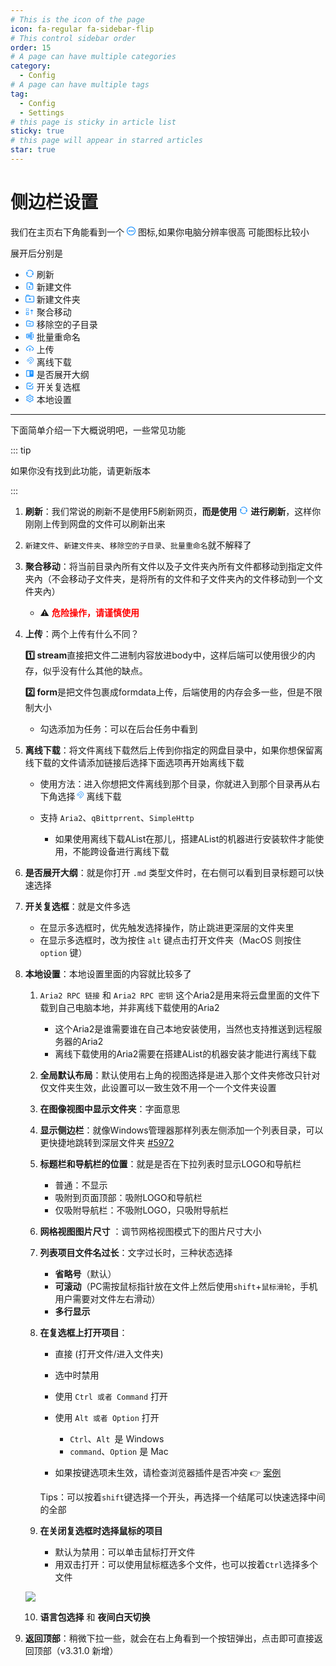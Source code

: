 ```yaml
---
# This is the icon of the page
icon: fa-regular fa-sidebar-flip
# This control sidebar order
order: 15
# A page can have multiple categories
category:
  - Config
# A page can have multiple tags
tag:
  - Config
  - Settings
# this page is sticky in article list
sticky: true
# this page will appear in starred articles
star: true
---
```


# 侧边栏设置

我们在主页右下角能看到一个 <span style="color: rgb(24, 144, 255);"><svg fill="none" stroke-width="0" xmlns="http://www.w3.org/2000/svg" viewBox="0 0 24 24" class="toolbar-toggle hope-icon hope-c-XNyZK hope-c-PJLV hope-c-PJLV-ifkxHPo-css" height="1em" width="1em" style="overflow: visible;"><path fill="currentColor" d="M7 14a2 2 0 100-4 2 2 0 000 4zM14 12a2 2 0 11-4 0 2 2 0 014 0zM17 14a2 2 0 100-4 2 2 0 000 4z"></path><path fill="currentColor" fill-rule="evenodd" d="M24 12c0 6.627-5.373 12-12 12S0 18.627 0 12 5.373 0 12 0s12 5.373 12 12zm-2 0c0 5.523-4.477 10-10 10S2 17.523 2 12 6.477 2 12 2s10 4.477 10 10z" clip-rule="evenodd"></path></svg></span> 图标,如果你电脑分辨率很高 可能图标比较小

展开后分别是

- <span style="color: rgb(24, 144, 255);"><svg fill="currentColor" stroke-width="0" xmlns="http://www.w3.org/2000/svg" viewBox="0 0 24 24" class="hope-icon hope-c-XNyZK hope-c-PJLV hope-c-PJLV-ifkxHPo-css" tips="refresh" height="1em" width="1em" style="overflow: visible;"><path fill="none" d="M0 0h24v24H0z"></path><path d="M5.463 4.433A9.961 9.961 0 0112 2c5.523 0 10 4.477 10 10 0 2.136-.67 4.116-1.81 5.74L17 12h3A8 8 0 006.46 6.228l-.997-1.795zm13.074 15.134A9.961 9.961 0 0112 22C6.477 22 2 17.523 2 12c0-2.136.67-4.116 1.81-5.74L7 12H4a8 8 0 0013.54 5.772l.997 1.795z"></path></svg></span> 刷新 
- <span style="color: rgb(24, 144, 255);"><svg fill="none" stroke-width="0" xmlns="http://www.w3.org/2000/svg" viewBox="0 0 24 24" class="hope-icon hope-c-XNyZK hope-c-PJLV hope-c-PJLV-ifkxHPo-css" tips="new_file" height="1em" width="1em" style="overflow: visible;"><path fill="currentColor" d="M10 18v-2H8v-2h2v-2h2v2h2v2h-2v2h-2z"></path><path fill="currentColor" fill-rule="evenodd" d="M6 2a3 3 0 00-3 3v14a3 3 0 003 3h12a3 3 0 003-3V9a7 7 0 00-7-7H6zm0 2h7v5h6v10a1 1 0 01-1 1H6a1 1 0 01-1-1V5a1 1 0 011-1zm9 .1A5.009 5.009 0 0118.584 7H15V4.1z" clip-rule="evenodd"></path></svg></span> 新建文件
- <span style="color: rgb(24, 144, 255);"><svg fill="none" stroke-width="0" xmlns="http://www.w3.org/2000/svg" viewBox="0 0 24 24" class="hope-icon hope-c-XNyZK hope-c-PJLV hope-c-PJLV-ifFHZGi-css" tips="mkdir" height="1em" width="1em" style="overflow: visible;"><path fill="currentColor" d="M11 14.5v2h2v-2h2v-2h-2v-2h-2v2H9v2h2z"></path><path fill="currentColor" fill-rule="evenodd" d="M4 1.5a2 2 0 00-2 2v1c0 .057.002.113.007.168A3.001 3.001 0 000 7.5v12a3 3 0 003 3h18a3 3 0 003-3v-12a3 3 0 00-3-3h-9.126A4.002 4.002 0 008 1.5H4zm5.732 3A2 2 0 008 3.5H4v1h5.732zM3 6.5a1 1 0 00-1 1v12a1 1 0 001 1h18a1 1 0 001-1v-12a1 1 0 00-1-1H3z" clip-rule="evenodd"></path></svg></span> 新建文件夹
- <span style="color: rgb(24, 144, 255);"><svg fill="currentColor" stroke-width="0" xmlns="http://www.w3.org/2000/svg" viewBox="0 0 16 16" class="hope-icon hope-c-XNyZK hope-c-PJLV hope-c-PJLV-ifkxHPo-css" tips="recursive_move" height="1em" width="1em" style="overflow: visible;"><path fill="currentColor" d="M11 8v6h1V8h2.5l-3-3-3 3zM1 3h1.5v1H1V3zM3 3h1.5v1H3V3zM5 3h1v1.5H5V3zM1 6.5h1V8H1V6.5zM2.5 7H4v1H2.5V7zM4.5 7H6v1H4.5V7zM1 4.5h1V6H1V4.5zM5 5h1v1.5H5V5zM5 11v3H2v-3h3zm1-1H1v5h5v-5z"></path></svg></span> 聚合移动
- <span style="color: rgb(24, 144, 255);"><svg fill="none" stroke-width="0" xmlns="http://www.w3.org/2000/svg" stroke="currentColor" viewBox="0 0 24 24" class="hope-icon hope-c-XNyZK hope-c-PJLV hope-c-PJLV-ifkxHPo-css" tips="remove_empty_directory" height="1em" width="1em" style="overflow: visible;"><path stroke-linecap="round" stroke-linejoin="round" stroke-width="2" d="M9 13h6M3 17V7a2 2 0 012-2h6l2 2h6a2 2 0 012 2v8a2 2 0 01-2 2H5a2 2 0 01-2-2z"></path></svg></span> 移除空的子目录
- <span style="color: rgb(24, 144, 255);"><svg fill="currentColor" stroke-width="0" xmlns="http://www.w3.org/2000/svg" viewBox="0 0 24 24" class="hope-icon hope-c-XNyZK hope-c-PJLV hope-c-PJLV-ifkxHPo-css" tips="batch_rename" height="1em" width="1em" style="overflow: visible;"><path d="M20.005 5.995h-1v2h1v8h-1v2h1c1.103 0 2-.897 2-2v-8c0-1.102-.898-2-2-2zm-14 4H15v4H6.005z"></path><path d="M17.005 17.995V4H20V2h-8v2h3.005v1.995h-11c-1.103 0-2 .897-2 2v8c0 1.103.897 2 2 2h11V20H12v2h8v-2h-2.995v-2.005zm-13-2v-8h11v8h-11z"></path></svg></span> 批量重命名
- <span style="color: rgb(24, 144, 255);"><svg fill="currentColor" stroke-width="0" xmlns="http://www.w3.org/2000/svg" viewBox="0 0 1024 1024" class="hope-icon hope-c-XNyZK hope-c-PJLV hope-c-PJLV-ifkxHPo-css" tips="upload" height="1em" width="1em" style="overflow: visible;"><path d="M518.3 459a8 8 0 00-12.6 0l-112 141.7a7.98 7.98 0 006.3 12.9h73.9V856c0 4.4 3.6 8 8 8h60c4.4 0 8-3.6 8-8V613.7H624c6.7 0 10.4-7.7 6.3-12.9L518.3 459z"></path><path d="M811.4 366.7C765.6 245.9 648.9 160 512.2 160S258.8 245.8 213 366.6C127.3 389.1 64 467.2 64 560c0 110.5 89.5 200 199.9 200H304c4.4 0 8-3.6 8-8v-60c0-4.4-3.6-8-8-8h-40.1c-33.7 0-65.4-13.4-89-37.7-23.5-24.2-36-56.8-34.9-90.6.9-26.4 9.9-51.2 26.2-72.1 16.7-21.3 40.1-36.8 66.1-43.7l37.9-9.9 13.9-36.6c8.6-22.8 20.6-44.1 35.7-63.4a245.6 245.6 0 0152.4-49.9c41.1-28.9 89.5-44.2 140-44.2s98.9 15.3 140 44.2c19.9 14 37.5 30.8 52.4 49.9 15.1 19.3 27.1 40.7 35.7 63.4l13.8 36.5 37.8 10C846.1 454.5 884 503.8 884 560c0 33.1-12.9 64.3-36.3 87.7a123.07 123.07 0 01-87.6 36.3H720c-4.4 0-8 3.6-8 8v60c0 4.4 3.6 8 8 8h40.1C870.5 760 960 670.5 960 560c0-92.7-63.1-170.7-148.6-193.3z"></path></svg></span> 上传
- <span style="color: rgb(24, 144, 255);"><svg fill="currentColor" stroke-width="0" xmlns="http://www.w3.org/2000/svg" viewBox="0 0 512 512" class="hope-icon hope-c-XNyZK hope-c-PJLV hope-c-PJLV-iipViGO-css" tips="offline_download" height="1em" width="1em" style="overflow: visible;"><path fill="none" stroke="currentColor" stroke-miterlimit="10" stroke-width="32" d="M421.83 293.82A144 144 0 00218.18 90.17M353.94 225.94a48 48 0 00-67.88-67.88"></path><path stroke-linecap="round" stroke-miterlimit="10" stroke-width="32" d="M192 464v-48M90.18 421.82l33.94-33.94M48 320h48"></path><path fill="none" stroke="currentColor" stroke-linejoin="round" stroke-width="32" d="M286.06 158.06L172.92 271.19a32 32 0 01-45.25 0L105 248.57a32 32 0 010-45.26L218.18 90.17M421.83 293.82L308.69 407a32 32 0 01-45.26 0l-22.62-22.63a32 32 0 010-45.26l113.13-113.17M139.6 169.98l67.88 67.89M275.36 305.75l67.89 67.88"></path></svg></span> 离线下载
- <span style="color: rgb(24, 144, 255);"><svg fill="currentColor" stroke-width="0" xmlns="http://www.w3.org/2000/svg" viewBox="0 0 24 24" class="hope-icon hope-c-XNyZK hope-c-PJLV hope-c-PJLV-ifkxHPo-css" tips="toggle_markdown_toc" height="1em" width="1em" style="overflow: visible;"><path d="M20 3H4c-1.103 0-2 .897-2 2v14c0 1.103.897 2 2 2h16c1.103 0 2-.897 2-2V5c0-1.103-.897-2-2-2zm-1 4v2h-5V7h5zm-5 4h5v2h-5v-2zM4 19V5h7v14H4z"></path></svg></span> 是否展开大纲
- <span style="color: rgb(24, 144, 255);"><svg fill="none" stroke-width="2" xmlns="http://www.w3.org/2000/svg" stroke="currentColor" stroke-linecap="round" stroke-linejoin="round" viewBox="0 0 24 24" class="hope-icon hope-c-XNyZK hope-c-PJLV hope-c-PJLV-ifkxHPo-css" tips="toggle_checkbox" height="1em" width="1em" style="overflow: visible;"><path stroke="none" d="M0 0h24v24H0z"></path><path d="M9 11l3 3 8-8"></path><path d="M20 12v6a2 2 0 01-2 2H6a2 2 0 01-2-2V6a2 2 0 012-2h9"></path></svg></span> 开关复选框
- <span style="color: rgb(24, 144, 255);"><svg fill="currentColor" stroke-width="0" xmlns="http://www.w3.org/2000/svg" viewBox="0 0 1024 1024" class="hope-icon hope-c-XNyZK hope-c-PJLV hope-c-PJLV-ifkxHPo-css" tips="local_settings" height="1em" width="1em" style="overflow: visible;"><path d="M924.8 625.7l-65.5-56c3.1-19 4.7-38.4 4.7-57.8s-1.6-38.8-4.7-57.8l65.5-56a32.03 32.03 0 009.3-35.2l-.9-2.6a443.74 443.74 0 00-79.7-137.9l-1.8-2.1a32.12 32.12 0 00-35.1-9.5l-81.3 28.9c-30-24.6-63.5-44-99.7-57.6l-15.7-85a32.05 32.05 0 00-25.8-25.7l-2.7-.5c-52.1-9.4-106.9-9.4-159 0l-2.7.5a32.05 32.05 0 00-25.8 25.7l-15.8 85.4a351.86 351.86 0 00-99 57.4l-81.9-29.1a32 32 0 00-35.1 9.5l-1.8 2.1a446.02 446.02 0 00-79.7 137.9l-.9 2.6c-4.5 12.5-.8 26.5 9.3 35.2l66.3 56.6c-3.1 18.8-4.6 38-4.6 57.1 0 19.2 1.5 38.4 4.6 57.1L99 625.5a32.03 32.03 0 00-9.3 35.2l.9 2.6c18.1 50.4 44.9 96.9 79.7 137.9l1.8 2.1a32.12 32.12 0 0035.1 9.5l81.9-29.1c29.8 24.5 63.1 43.9 99 57.4l15.8 85.4a32.05 32.05 0 0025.8 25.7l2.7.5a449.4 449.4 0 00159 0l2.7-.5a32.05 32.05 0 0025.8-25.7l15.7-85a350 350 0 0099.7-57.6l81.3 28.9a32 32 0 0035.1-9.5l1.8-2.1c34.8-41.1 61.6-87.5 79.7-137.9l.9-2.6c4.5-12.3.8-26.3-9.3-35zM788.3 465.9c2.5 15.1 3.8 30.6 3.8 46.1s-1.3 31-3.8 46.1l-6.6 40.1 74.7 63.9a370.03 370.03 0 01-42.6 73.6L721 702.8l-31.4 25.8c-23.9 19.6-50.5 35-79.3 45.8l-38.1 14.3-17.9 97a377.5 377.5 0 01-85 0l-17.9-97.2-37.8-14.5c-28.5-10.8-55-26.2-78.7-45.7l-31.4-25.9-93.4 33.2c-17-22.9-31.2-47.6-42.6-73.6l75.5-64.5-6.5-40c-2.4-14.9-3.7-30.3-3.7-45.5 0-15.3 1.2-30.6 3.7-45.5l6.5-40-75.5-64.5c11.3-26.1 25.6-50.7 42.6-73.6l93.4 33.2 31.4-25.9c23.7-19.5 50.2-34.9 78.7-45.7l37.9-14.3 17.9-97.2c28.1-3.2 56.8-3.2 85 0l17.9 97 38.1 14.3c28.7 10.8 55.4 26.2 79.3 45.8l31.4 25.8 92.8-32.9c17 22.9 31.2 47.6 42.6 73.6L781.8 426l6.5 39.9zM512 326c-97.2 0-176 78.8-176 176s78.8 176 176 176 176-78.8 176-176-78.8-176-176-176zm79.2 255.2A111.6 111.6 0 01512 614c-29.9 0-58-11.7-79.2-32.8A111.6 111.6 0 01400 502c0-29.9 11.7-58 32.8-79.2C454 401.6 482.1 390 512 390c29.9 0 58 11.6 79.2 32.8A111.6 111.6 0 01624 502c0 29.9-11.7 58-32.8 79.2z"></path></svg></span> 本地设置



-----

下面简单介绍一下大概说明吧，一些常见功能

::: tip

如果你没有找到此功能，请更新版本

:::

1. **刷新**：我们常说的刷新不是使用F5刷新网页，**而是使用** <span style="color: rgb(24, 144, 255);"><svg fill="currentColor" stroke-width="0" xmlns="http://www.w3.org/2000/svg" viewBox="0 0 24 24" class="hope-icon hope-c-XNyZK hope-c-PJLV hope-c-PJLV-ifkxHPo-css" tips="refresh" height="1em" width="1em" style="overflow: visible;"><path fill="none" d="M0 0h24v24H0z"></path><path d="M5.463 4.433A9.961 9.961 0 0112 2c5.523 0 10 4.477 10 10 0 2.136-.67 4.116-1.81 5.74L17 12h3A8 8 0 006.46 6.228l-.997-1.795zm13.074 15.134A9.961 9.961 0 0112 22C6.477 22 2 17.523 2 12c0-2.136.67-4.116 1.81-5.74L7 12H4a8 8 0 0013.54 5.772l.997 1.795z"></path></svg></span> **进行刷新**，这样你刚刚上传到网盘的文件可以刷新出来

   

2. `新建文件`、`新建文件夹`、`移除空的子目录`、`批量重命名`就不解释了

   

3. **聚合移动**：将当前目录內所有文件以及子文件夹內所有文件都移动到指定文件夹內（不会移动子文件夹，是将所有的文件和子文件夹內的文件移动到一个文件夹內）

   - :warning: <b style="color:red;">危险操作，请谨慎使用</b>

   

4. **上传**：两个上传有什么不同？

   **1️⃣ stream**直接把文件二进制内容放进body中，这样后端可以使用很少的内存，似乎没有什么其他的缺点。

   **2️⃣ form**是把文件包裹成formdata上传，后端使用的内存会多一些，但是不限制大小

   - 勾选添加为任务：可以在后台任务中看到

   

5. **离线下载**：将文件离线下载然后上传到你指定的网盘目录中，如果你想保留离线下载的文件请添加链接后选择下面选项再开始离线下载

   - 使用方法：进入你想把文件离线到那个目录，你就进入到那个目录再从右下角选择<span style="color: rgb(24, 144, 255);"><svg fill="currentColor" stroke-width="0" xmlns="http://www.w3.org/2000/svg" viewBox="0 0 512 512" class="hope-icon hope-c-XNyZK hope-c-PJLV hope-c-PJLV-iipViGO-css" tips="offline_download" height="1em" width="1em" style="overflow: visible;"><path fill="none" stroke="currentColor" stroke-miterlimit="10" stroke-width="32" d="M421.83 293.82A144 144 0 00218.18 90.17M353.94 225.94a48 48 0 00-67.88-67.88"></path><path stroke-linecap="round" stroke-miterlimit="10" stroke-width="32" d="M192 464v-48M90.18 421.82l33.94-33.94M48 320h48"></path><path fill="none" stroke="currentColor" stroke-linejoin="round" stroke-width="32" d="M286.06 158.06L172.92 271.19a32 32 0 01-45.25 0L105 248.57a32 32 0 010-45.26L218.18 90.17M421.83 293.82L308.69 407a32 32 0 01-45.26 0l-22.62-22.63a32 32 0 010-45.26l113.13-113.17M139.6 169.98l67.88 67.89M275.36 305.75l67.89 67.88"></path></svg></span> 离线下载

   - 支持 `Aria2`、`qBittprrent`、`SimpleHttp`
     - 如果使用离线下载AList在那儿，搭建AList的机器进行安装软件才能使用，不能跨设备进行离线下载



6. **是否展开大纲**：就是你打开 `.md` 类型文件时，在右侧可以看到目录标题可以快速选择



7. **开关复选框**：就是文件多选
   - 在显示多选框时，优先触发选择操作，防止跳进更深层的文件夹里
   - 在显示多选框时，改为按住 `alt` 键点击打开文件夹（MacOS 则按住 `option` 键）



8. **本地设置**：本地设置里面的内容就比较多了

   1. `Aria2 RPC 链接` 和 `Aria2 RPC 密钥` 这个Aria2是用来将云盘里面的文件下载到自己电脑本地，并非离线下载使用的Aria2
      - 这个Aria2是谁需要谁在自己本地安装使用，当然也支持推送到远程服务器的Aria2
      - 离线下载使用的Aria2需要在搭建AList的机器安装才能进行离线下载

   

   2. **全局默认布局**：默认使用右上角的视图选择是进入那个文件夹修改只针对仅文件夹生效，此设置可以一致生效不用一个一个文件夹设置

   

   3. **在图像视图中显示文件夹**：字面意思

   
   
   4. **显示侧边栏**：就像Windows管理器那样列表左侧添加一个列表目录，可以更快捷地跳转到深层文件夹 [#5972](https://github.com/NewAlist/alist/issues/5972)
   
      
   
   5. **标题栏和导航栏的位置**：就是是否在下拉列表时显示LOGO和导航栏
   
      - 普通：不显示
      - 吸附到页面顶部：吸附LOGO和导航栏
      - 仅吸附导航栏：不吸附LOGO，只吸附导航栏
   
      
   
   6. **网格视图图片尺寸** ：调节网格视图模式下的图片尺寸大小
   
      
   
   7. **列表项目文件名过长**：文字过长时，三种状态选择
   
      - **省略号**（默认）
      - **可滚动**（PC需按鼠标指针放在文件上然后使用`shift`+`鼠标滑轮`，手机用户需要对文件左右滑动）
      - **多行显示**

   
   
   8. **在复选框上打开项目**：
   
      - 直接 (打开文件/进入文件夹)
   
      - 选中时禁用
   
      - 使用 `Ctrl 或者 Command` 打开
      
      - 使用 `Alt 或者 Option` 打开
        - `Ctrl`、`Alt `是 Windows
        - `command`、`Option` 是 Mac
      - 如果按键选项未生效，请检查浏览器插件是否冲突 :point_right: [案例](https://github.com/NewAlist/alist-web/pull/154#issuecomment-1972681627)
      
      <i class="fa-solid fa-lightbulb fa-bounce" style="color: green;"></i> Tips：可以按着`shift`键选择一个开头，再选择一个结尾可以快速选择中间的全部
   
   
   
   9. **在关闭复选框时选择鼠标的项目**
      - 默认为禁用：可以单击鼠标打开文件
      - 用双击打开：可以使用鼠标框选多个文件，也可以按着`Ctrl`选择多个文件
   
   ![](/img/config/side/side_10.png)
   
   10. **语言包选择** 和 **夜间白天切换**
   
   
   
9. **返回顶部**：稍微下拉一些，就会在右上角看到一个按钮弹出，点击即可直接返回顶部（v3.31.0 新增）



